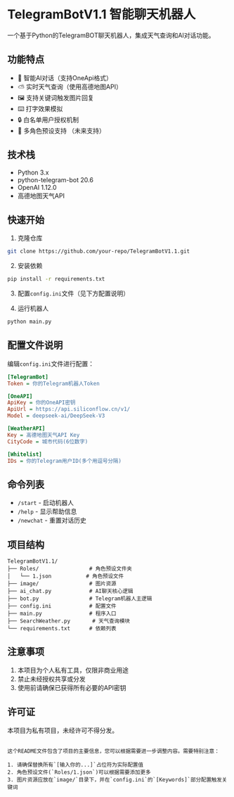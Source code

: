 # TelegramBotV1.1 智能聊天机器人

一个基于Python的TelegramBOT聊天机器人，集成天气查询和AI对话功能。

## 功能特点

- 🤖 智能AI对话（支持OneApi格式）
- ⛅ 实时天气查询（使用高德地图API）
- 🖼️ 支持关键词触发图片回复
- ⌨️ 打字效果模拟
- 🔒 白名单用户授权机制
- 💬 多角色预设支持 （未来支持）

## 技术栈

- Python 3.x
- python-telegram-bot 20.6
- OpenAI 1.12.0
- 高德地图天气API

## 快速开始

1. 克隆仓库
```bash
git clone https://github.com/your-repo/TelegramBotV1.1.git
```

2. 安装依赖
```bash
pip install -r requirements.txt
```

3. 配置`config.ini`文件（见下方配置说明）

4. 运行机器人
```bash
python main.py
```

## 配置文件说明

编辑`config.ini`文件进行配置：

```ini
[TelegramBot]
Token = 你的Telegram机器人Token

[OneAPI]
ApiKey = 你的OneAPI密钥
ApiUrl = https://api.siliconflow.cn/v1/
Model = deepseek-ai/DeepSeek-V3

[WeatherAPI]
Key = 高德地图天气API Key
CityCode = 城市代码(6位数字)

[Whitelist]
IDs = 你的Telegram用户ID(多个用逗号分隔)
```

## 命令列表

- `/start` - 启动机器人
- `/help` - 显示帮助信息
- `/newchat` - 重置对话历史

## 项目结构

```
TelegramBotV1.1/
├── Roles/                # 角色预设文件夹
│   └── 1.json           # 角色预设文件
├── image/                # 图片资源
├── ai_chat.py            # AI聊天核心逻辑
├── bot.py                # Telegram机器人主逻辑
├── config.ini            # 配置文件
├── main.py               # 程序入口
├── SearchWeather.py       # 天气查询模块
└── requirements.txt      # 依赖列表
```

## 注意事项

1. 本项目为个人私有工具，仅限非商业用途
2. 禁止未经授权共享或分发
3. 使用前请确保已获得所有必要的API密钥

## 许可证

本项目为私有项目，未经许可不得分发。
```

这个README文件包含了项目的主要信息，您可以根据需要进一步调整内容。需要特别注意：

1. 请确保替换所有`[输入你的...]`占位符为实际配置值
2. 角色预设文件(`Roles/1.json`)可以根据需要添加更多
3. 图片资源应放在`image/`目录下，并在`config.ini`的`[Keywords]`部分配置触发关键词


